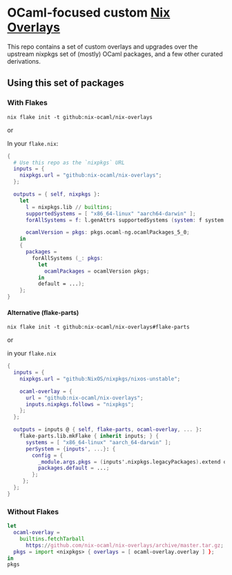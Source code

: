# OCaml-focused custom [Nix Overlays](https://nixos.wiki/wiki/Overlays)

This repo contains a set of custom overlays and upgrades over the upstream
nixpkgs set of (mostly) OCaml packages, and a few other curated derivations.

## Using this set of packages

### With Flakes

```
nix flake init -t github:nix-ocaml/nix-overlays
```

or

In your `flake.nix`:

```nix
{
  # Use this repo as the `nixpkgs` URL
  inputs = {
    nixpkgs.url = "github:nix-ocaml/nix-overlays";
  };

  outputs = { self, nixpkgs }:
    let
      l = nixpkgs.lib // builtins;
      supportedSystems = [ "x86_64-linux" "aarch64-darwin" ];
      forAllSystems = f: l.genAttrs supportedSystems (system: f system (nixpkgs.legacyPackages.${system})); 

      ocamlVersion = pkgs: pkgs.ocaml-ng.ocamlPackages_5_0;
    in
    {
      packages = 
        forAllSystems (_: pkgs: 
          let 
            ocamlPackages = ocamlVersion pkgs;
          in
          default = ...);
    };
}
```

#### Alternative (flake-parts)

```
nix flake init -t github:nix-ocaml/nix-overlays#flake-parts
```

or

in your `flake.nix`

```nix
{
  inputs = {
    nixpkgs.url = "github:NixOS/nixpkgs/nixos-unstable";

    ocaml-overlay = {
      url = "github:nix-ocaml/nix-overlays";
      inputs.nixpkgs.follows = "nixpkgs";
    };
  };

  outputs = inputs @ { self, flake-parts, ocaml-overlay, ... }:
    flake-parts.lib.mkFlake { inherit inputs; } {
      systems = [ "x86_64-linux" "aarch_64-darwin" ];
      perSystem = {inputs', ...}: {
        config = {
          _module.args.pkgs = (inputs'.nixpkgs.legacyPackages).extend ocaml-overlay.overlay;
          packages.default = ...;
        };
     };
  };
}
```

### Without Flakes

```nix
let
  ocaml-overlay =
    builtins.fetchTarball
      https://github.com/nix-ocaml/nix-overlays/archive/master.tar.gz;
  pkgs = import <nixpkgs> { overlays = [ ocaml-overlay.overlay ] };
in
pkgs
```
